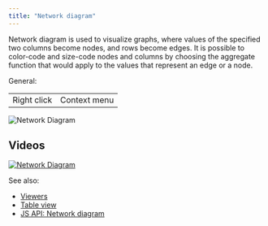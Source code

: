 ```yaml
---
title: "Network diagram"
---
```


Network diagram is used to visualize graphs, where values of the specified two columns become nodes, and rows become
edges. It is possible to color-code and size-code nodes and columns by choosing the aggregate function that would apply
to the values that represent an edge or a node.

General:

|             |              |
|-------------|--------------|
| Right click | Context menu |

![Network Diagram](../../uploads/viewers/network-diagram.png "Network Diagram")

## Videos

[![Network Diagram](../../uploads/youtube/visualizations2.png "Open on Youtube")](https://www.youtube.com/watch?v=7MBXWzdC0-I&t=2007s)

See also:

* [Viewers](../viewers/viewers.md)
* [Table view](../../datagrok/navigation/table-view.md)
* [JS API: Network diagram](https://public.datagrok.ai/js/samples/ui/viewers/types/network-diagram)
